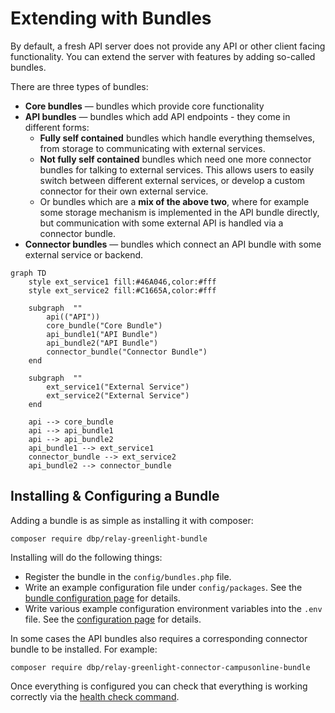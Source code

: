 # Extending with Bundles

By default, a fresh API server does not provide any API or other client facing
functionality. You can extend the server with features by adding so-called
bundles.

There are three types of bundles:

* **Core bundles** — bundles which provide core functionality
* **API bundles** — bundles which add API endpoints - they come in different
  forms:
    * **Fully self contained** bundles which handle everything themselves, from
      storage to communicating with external services.
    * **Not fully self contained** bundles which need one more connector bundles
      for talking to external services. This allows users to easily switch
      between different external services, or develop a custom connector for
      their own external service.
    * Or bundles which are a **mix of the above two**, where for example some
      storage mechanism is implemented in the API bundle directly, but
      communication with some external API is handled via a connector bundle.
* **Connector bundles** — bundles which connect an API bundle with some external
  service or backend.

```mermaid
graph TD
    style ext_service1 fill:#46A046,color:#fff
    style ext_service2 fill:#C1665A,color:#fff

    subgraph  ""
        api(("API"))
        core_bundle("Core Bundle")
        api_bundle1("API Bundle")
        api_bundle2("API Bundle")
        connector_bundle("Connector Bundle")
    end

    subgraph  ""
        ext_service1("External Service")
        ext_service2("External Service")
    end

    api --> core_bundle
    api --> api_bundle1
    api --> api_bundle2
    api_bundle1 --> ext_service1
    connector_bundle --> ext_service2
    api_bundle2 --> connector_bundle
```

## Installing & Configuring a Bundle

Adding a bundle is as simple as installing it with composer:

```shell
composer require dbp/relay-greenlight-bundle
```

Installing will do the following things:

* Register the bundle in the `config/bundles.php` file.
* Write an example configuration file under `config/packages`. See the [bundle
  configuration page](./config.md) for details.
* Write various example configuration environment variables into the `.env`
  file. See the [configuration page](./config.md) for details.

In some cases the API bundles also requires a corresponding connector bundle to
be installed. For example:

```shell
composer require dbp/relay-greenlight-connector-campusonline-bundle
```

Once everything is configured you can check that everything is working correctly
via the [health check command](./debugging.md#health-checks).
